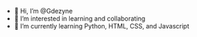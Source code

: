 - 👋 Hi, I’m @Gdezyne
- 👀 I’m interested in learning and collaborating
- 🌱 I’m currently learning Python, HTML, CSS, and Javascript
<!---
Gdezyne/Gdezyne is a ✨ special ✨ repository because its `README.md` (this file) appears on your GitHub profile.
You can click the Preview link to take a look at your changes.
--->
